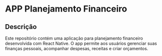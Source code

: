 # APP Planejamento Financeiro

## Descrição

Este repositório contém uma aplicação para planejamento financeiro desenvolvida com React Native. O app permite aos usuários gerenciar suas finanças pessoais, acompanhar despesas, receitas e criar orçamentos.

